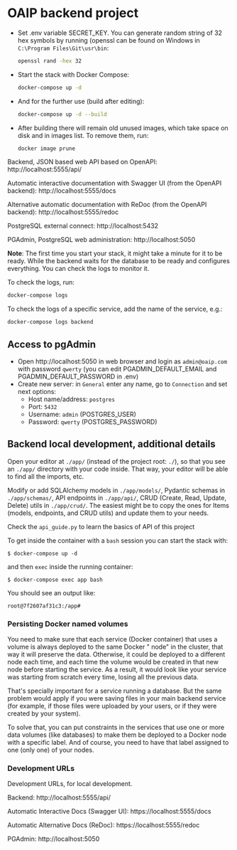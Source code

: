 # OAIP backend project

* Set .env variable SECRET_KEY. You can generate random string of 32 hex symbols by running (openssl can be found on
  Windows in `C:\Program Files\Git\usr\bin`:

  ```bash
  openssl rand -hex 32
  ```

* Start the stack with Docker Compose:

  ```bash
  docker-compose up -d
  ```

* And for the further use (build after editing):

  ```bash
  docker-compose up -d --build
  ```

* After building there will remain old unused images, which take space on disk and in images list. To remove them, run:

  ```bash
  docker image prune
  ```

Backend, JSON based web API based on OpenAPI: http://localhost:5555/api/

Automatic interactive documentation with Swagger UI (from the OpenAPI backend): http://localhost:5555/docs

Alternative automatic documentation with ReDoc (from the OpenAPI backend): http://localhost:5555/redoc

PostgreSQL external connect: http://localhost:5432

PGAdmin, PostgreSQL web administration: http://localhost:5050

**Note**: The first time you start your stack, it might take a minute for it to be ready. While the backend waits for
the database to be ready and configures everything. You can check the logs to monitor it.

To check the logs, run:

```bash
docker-compose logs
```

To check the logs of a specific service, add the name of the service, e.g.:

```bash
docker-compose logs backend
```

## Access to pgAdmin

* Open http://localhost:5050 in web browser and login as `admin@oaip.com` with password `qwerty` (you can edit
  PGADMIN_DEFAULT_EMAIL and PGADMIN_DEFAULT_PASSWORD in .env)
* Create new server: in `General` enter any name, go to `Connection` and set next options:
    * Host name/address: `postgres`
    * Port: `5432`
    * Username: `admin` (POSTGRES_USER)
    * Password: `qwerty` (POSTGRES_PASSWORD)

## Backend local development, additional details

Open your editor at `./app/` (instead of the project root: `./`), so that you see an `./app/` directory with your code
inside. That way, your editor will be able to find all the imports, etc.

Modify or add SQLAlchemy models in `./app/models/`, Pydantic schemas in `./app/schemas/`, API endpoints in `./app/api/`,
CRUD (Create, Read, Update, Delete) utils in `./app/crud/`. The easiest might be to copy the ones for Items (models,
endpoints, and CRUD utils) and update them to your needs.

Check the `api_guide.py` to learn the basics of API of this project

To get inside the container with a `bash` session you can start the stack with:

```console
$ docker-compose up -d
```

and then `exec` inside the running container:

```console
$ docker-compose exec app bash
```

You should see an output like:

```console
root@7f2607af31c3:/app#
```

### Persisting Docker named volumes

You need to make sure that each service (Docker container) that uses a volume is always deployed to the same Docker "
node" in the cluster, that way it will preserve the data. Otherwise, it could be deployed to a different node each time,
and each time the volume would be created in that new node before starting the service. As a result, it would look like
your service was starting from scratch every time, losing all the previous data.

That's specially important for a service running a database. But the same problem would apply if you were saving files
in your main backend service (for example, if those files were uploaded by your users, or if they were created by your
system).

To solve that, you can put constraints in the services that use one or more data volumes (like databases) to make them
be deployed to a Docker node with a specific label. And of course, you need to have that label assigned to one (only
one) of your nodes.

### Development URLs

Development URLs, for local development.

Backend: http://localhost:5555/api/

Automatic Interactive Docs (Swagger UI): https://localhost:5555/docs

Automatic Alternative Docs (ReDoc): https://localhost:5555/redoc

PGAdmin: http://localhost:5050
